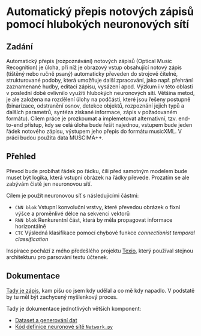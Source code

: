 # Automatický přepis notových zápisů pomocí hlubokých neuronových sítí

## Zadání

Automatický přepis (rozpoznávání) notových zápisů (Optical Music
Recognition) je úloha, při níž je obrazový vstup obsahující notový
zápis (tištěný nebo ručně psaný) automaticky převeden do strojově
čitelné, strukturované podoby, která umožňuje další zpracování, jako
např. přehrání zaznamenané hudby, editaci zápisu, vysázení apod. Výzkum
i v této oblasti v poslední době ovlivnilo využití hlubokých
neuronových sítí. Většina metod, je ale založena na rozdělení úlohy na
podčásti, které jsou řešeny postupně (binarizace, odstranění osnov,
detekce objektů, rozpoznání jejich typů a dalších parametrů, syntéza
získané informace, zápis v požadovaném formátu). Cílem práce je
prozkoumat a implemetovat alternativní, tzv. end-to-end přístup, kdy se
celá úloha bude řešit najednou, vstupem bude jeden řádek notového
zápisu, výstupem jeho přepis do formátu musicXML. V práci budou použita
data MUSCIMA++.


## Přehled

Převod bude probíhat řádek po řádku, čili před samotným modelem bude muset
být logika, která vstupní obrázek na řádky převede. Prozatím se ale zabývám
čistě jen neuronovou sítí.

Cílem je použít neuronovou síť s následujícími částmi:

- `CNN blok` Vstupní konvoluční vrstvy, které převedou obrázek o fixní
  výšce a proměnlivé délce na sekvenci vektorů
- `RNN blok` Renkurentní část, která by měla propagovat informace horizontálně
- `CTC` Výsledná klasifikace pomocí chybové funkce
  *connectionist temporal classification*

Inspirace pochází z mého předešlého projektu
[Texio](https://play.google.com/store/apps/details?id=io.texio),
který používal stejnou architekturu pro parsování textu účtenek.


## Dokumentace

[Tady je zápis](log.md), kam píšu co jsem kdy udělal a co mě kdy napadlo.
V podstatě by tu měl být zachycený myšlenkový proces.

Tady je dokumentace jednotlivých větších komponent:

- [Dataset a generování dat](docs/dataset-generation.md)
- [Kód definice neuronové sítě `Network.py`](docs/network.md)
